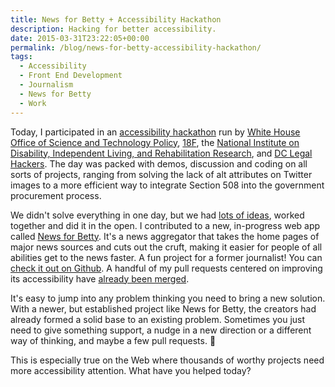 ```yaml
---
title: News for Betty + Accessibility Hackathon
description: Hacking for better accessibility.
date: 2015-03-31T23:22:05+00:00
permalink: /blog/news-for-betty-accessibility-hackathon/
tags:
  - Accessibility
  - Front End Development
  - Journalism
  - News for Betty
  - Work
---
```


Today, I participated in an [accessibility hackathon](http://18f.github.io/hackathons/a11yhack/) run by [White House Office of Science and Technology Policy](https://www.whitehouse.gov/administration/eop/ostp), [18F](https://18f.gsa.gov/), the [National Institute on Disability, Independent Living, and Rehabilitation Research](http://www2.ed.gov/about/offices/list/osers/nidrr/index.html), and [DC Legal Hackers](http://dclegalhackers.org/). The day was packed with demos, discussion and coding on all sorts of projects, ranging from solving the lack of alt attributes on Twitter images to a more efficient way to integrate Section 508 into the government procurement process.

We didn't solve everything in one day, but we had [lots of ideas](https://hackpad.com/Accessibility-Hackathon-a11yhack-FSW5lFX53LP#:h=Problem-Statements), worked together and did it in the open. I contributed to a new, in-progress web app called [News for Betty](http://newsforbetty.com/). It's a news aggregator that takes the home pages of major news sources and cuts out the cruft, making it easier for people of all abilities get to the news faster. A fun project for a former journalist! You can [check it out on Github](https://github.com/tagawa/newsforbetty). A handful of my pull requests centered on improving its accessibility have [already been merged](https://github.com/tagawa/newsforbetty/graphs/contributors).

It's easy to jump into any problem thinking you need to bring a new solution. With a newer, but established project like News for Betty, the creators had already formed a solid base to an existing problem. Sometimes you just need to give something support, a nudge in a new direction or a different way of thinking, and maybe a few pull requests. 🙂

This is especially true on the Web where thousands of worthy projects need more accessibility attention. What have you helped today?
